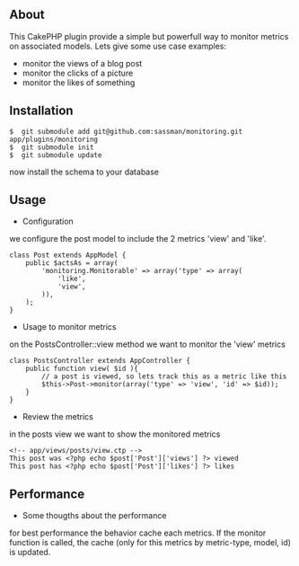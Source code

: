 About
-----

This CakePHP plugin provide a simple but powerfull way to monitor metrics on associated models.
Lets give some use case examples:

- monitor the views of a blog post
- monitor the clicks of a picture
- monitor the likes of something


Installation
------------

	$  git submodule add git@github.com:sassman/monitoring.git app/plugins/monitoring
	$  git submodule init
	$  git submodule update

now install the schema to your database

Usage
-----

 * Configuration

we configure the post model to include the 2 metrics 'view' and 'like'.

	class Post extends AppModel {
		public $actsAs = array(
			'monitoring.Monitorable' => array('type' => array(
				'like',
				'view',
			)),
		);
	}

 * Usage to monitor metrics

on the PostsController::view method we want to monitor the 'view' metrics
	
	class PostsController extends AppController {
		public function view( $id ){
			// a post is viewed, so lets track this as a metric like this
			$this->Post->monitor(array('type' => 'view', 'id' => $id));
		}
	}

 * Review the metrics

in the posts view we want to show the monitored metrics

	<!-- app/views/posts/view.ctp -->
	This post was <?php echo $post['Post']['views'] ?> viewed
	This post has <?php echo $post['Post']['likes'] ?> likes

Performance
-----------

 * Some thougths about the performance
 
for best performance the behavior cache each metrics. If the monitor function is called,
the cache (only for this metrics by metric-type, model, id) is updated.
